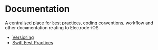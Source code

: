 # Documentation

A centralized place for best practices, coding conventions, workflow and other documentation relating to Electrode-iOS

- [Versioning](https://github.com/Electrode-iOS/Documentation/blob/master/versioning.md)
- [Swift Best Practices](https://github.com/Electrode-iOS/Swift-Community-Best-Practices)
